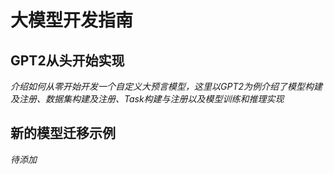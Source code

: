 # 大模型开发指南

## GPT2从头开始实现

*介绍如何从零开始开发一个自定义大预言模型，这里以GPT2为例介绍了模型构建及注册、数据集构建及注册、Task构建与注册以及模型训练和推理实现*

## 新的模型迁移示例

*待添加*